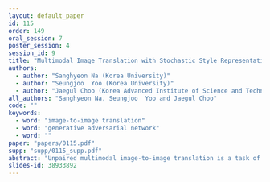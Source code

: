 ```yaml
---
layout: default_paper
id: 115
order: 149
oral_session: 7
poster_session: 4
session_id: 9
title: "Multimodal Image Translation with Stochastic Style Representations and Mutual Information Loss"
authors:
  - author: "Sanghyeon Na (Korea University)"
  - author: "Seungjoo  Yoo (Korea University)"
  - author: "Jaegul Choo (Korea Advanced Institute of Science and Technology)"
all_authors: "Sanghyeon Na, Seungjoo  Yoo and Jaegul Choo"
code: ""
keywords:
  - word: "image-to-image translation"
  - word: "generative adversarial network"
  - word: ""
paper: "papers/0115.pdf"
supp: "supp/0115_supp.pdf"
abstract: "Unpaired multimodal image-to-image translation is a task of converting a given image in a source domain into diverse images in a target domain. We propose two approaches to produce high-quality and diverse images. First, we propose to encode a source image conditioned on a given target style feature. It allows our model to generate higher-quality images than existing models, which are not based on this method. Second, we propose an information-theoretic loss function that effectively captures styles in an image. It allows our model to learn complex high-level styles rather than simple low-level styles, and generate perceptually diverse images. We show our proposed model achieves state-of-the-art performance through extensive experiments on various real-world datasets."
slides-id: 38933892
---
```

